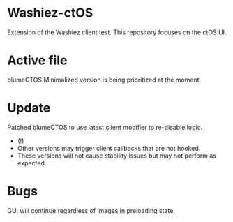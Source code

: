 # Washiez-ctOS
Extension of the Washiez client test. This repository focuses on the ctOS UI.

# Active file
blumeCTOS Minimalized version is being prioritized at the moment.

# Update
Patched blumeCTOS to use latest client modifier to re-disable logic.
+ (!) 
 + Other versions may trigger client callbacks that are not hooked.
+ These versions will not cause stability issues but may not perform as expected.

# Bugs
GUI will continue regardless of images in preloading state.

